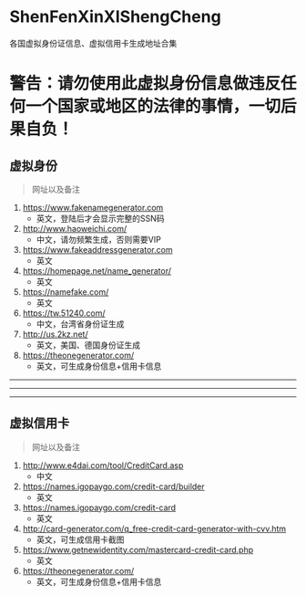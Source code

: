 # ShenFenXinXIShengCheng
各国虚拟身份证信息、虚拟信用卡生成地址合集

# 警告：请勿使用此虚拟身份信息做违反任何一个国家或地区的法律的事情，一切后果自负！


## 虚拟身份

>网址以及备注
1. https://www.fakenamegenerator.com	   
   - 英文，登陆后才会显示完整的SSN码
2. http://www.haoweichi.com/	
   - 中文，请勿频繁生成，否则需要VIP
3. https://www.fakeaddressgenerator.com	
   - 英文
4. https://homepage.net/name_generator/	
   - 英文
5. https://namefake.com/	
   - 英文
6. https://tw.51240.com/	
   - 中文，台湾省身份证生成
7. http://us.2kz.net/	
   - 英文，美国、德国身份证生成
8. https://theonegenerator.com/	
   - 英文，可生成身份信息+信用卡信息

---
---
---

## 虚拟信用卡

> 网址以及备注
1. http://www.e4dai.com/tool/CreditCard.asp	
   - 中文
2. https://names.igopaygo.com/credit-card/builder	
   - 英文
3. https://names.igopaygo.com/credit-card	
   - 英文
4. http://card-generator.com/q_free-credit-card-generator-with-cvv.htm	
   - 英文，可生成信用卡截图
5. https://www.getnewidentity.com/mastercard-credit-card.php	   
   - 英文
6. https://theonegenerator.com/	
   - 英文，可生成身份信息+信用卡信息

